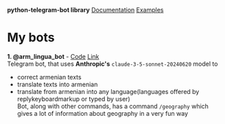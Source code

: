 **python-telegram-bot library** [Documentation](https://docs.python-telegram-bot.org/en/v21.5/) [Examples](https://docs.python-telegram-bot.org/en/v21.5/examples.html)
# My bots
**1. @arm_lingua_bot** - [Code](https://github.com/Artur-Arstamyan/python-telegram-bot/tree/main/%40arm_lingua_bot) [Link](https://t.me/arm_lingua_bot)  
Telegram bot, that uses **Anthropic's** `claude-3-5-sonnet-20240620` model to
- correct armenian texts
- translate texts into armenian
- translate from armenian into any language(languages offered by replykeyboardmarkup or typed by user)  
Bot, along with other commands, has a command `/geography` which gives a lot of information about geography in a very fun way
